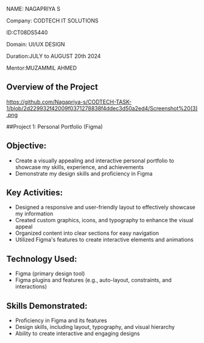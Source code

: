 NAME: NAGAPRIYA S

Company: CODTECH IT SOLUTIONS

ID:CT08DS5440

Domain: UI/UX DESIGN

Duration:JULY to AUGUST 20th 2024

Mentor:MUZAMMIL AHMED

## Overview of the Project
https://github.com/Nagapriya-s/CODTECH-TASK-1/blob/2d229932f42009f0371278838f4ddec3d50a2ed4/Screenshot%20(3).png


##Project 1: Personal Portfolio (Figma)
## Objective:

- Create a visually appealing and interactive personal portfolio to showcase my skills, experience, and achievements
- Demonstrate my design skills and proficiency in Figma

## Key Activities:

- Designed a responsive and user-friendly layout to effectively showcase my information
- Created custom graphics, icons, and typography to enhance the visual appeal
- Organized content into clear sections for easy navigation
- Utilized Figma's features to create interactive elements and animations

## Technology Used:

- Figma (primary design tool)
- Figma plugins and features (e.g., auto-layout, constraints, and interactions)

## Skills Demonstrated:

- Proficiency in Figma and its features
- Design skills, including layout, typography, and visual hierarchy
- Ability to create interactive and engaging designs

